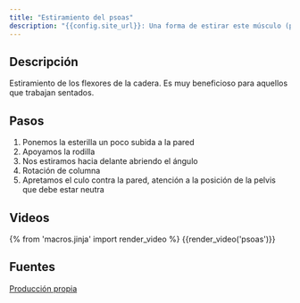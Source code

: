 ```yaml
---
title: "Estiramiento del psoas"
description: "{{config.site_url}}: Una forma de estirar este músculo (psoas). Previene el dolor de espalda."
---
```


## Descripción

Estiramiento de los flexores de la cadera. Es muy beneficioso para aquellos que trabajan sentados.


## Pasos

1. Ponemos la esterilla un poco subida a la pared
2. Apoyamos la rodilla
3. Nos estiramos hacia delante abriendo el ángulo
4. Rotación de columna
5. Apretamos el culo contra la pared, atención a la posición de la pelvis que debe estar neutra

## Videos

{% from 'macros.jinja' import render_video %}
{{render_video('psoas')}}

## Fuentes

[Producción propia]({{config.site_url}})
